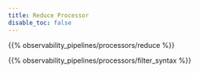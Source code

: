 ```yaml
---
title: Reduce Processor
disable_toc: false
---
```


{{% observability_pipelines/processors/reduce %}}

{{% observability_pipelines/processors/filter_syntax %}}